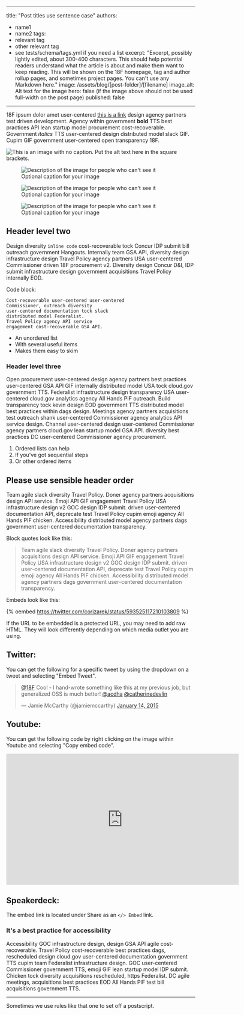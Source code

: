 <!-- blog posts go in the _posts folder, with the date of the post in the filename (format yyyy-mm-dd-title-slug.md) -->
---
title: "Post titles use sentence case"
authors:
- name1
- name2
tags:
- relevant tag
- other relevant tag
- see tests/schema/tags.yml if you need a list
excerpt: "Excerpt, possibly lightly edited, about 300-400 characters. This should help potential readers understand what the article is about and make them want to keep reading. This will be shown on the 18F homepage, tag and author rollup pages, and sometimes project pages. You can't use any Markdown here."
image: /assets/blog/[post-folder]/[filename]
image_alt: Alt text for the image
hero: false (if the image above should not be used full-width on the post page)
published: false
---
18F ipsum dolor amet user-centered [this is a link](https://code.gov) design agency partners test driven development. Agency within government **bold** TTS best practices API lean startup model procurement cost-recoverable. Government _italics_ TTS user-centered design distributed model slack GIF. Cupim GIF government user-centered open transparency 18F.

![This is an image with no caption. Put the alt text here in the square brackets.]({{site.baseurl}}/assets/blog/[post-folder]/[filename])

<!-- For all figures, replace the alt, src, width, and figcaption -->

<!-- Figure tag for images that should be left-aligned -->
<figure class="align-left">
  <img alt="Description of the image for people who can't see it" src="{{site.baseurl}}/assets/blog/[post-folder]/[filename]" width="">
  <figcaption>Optional caption for your image</figcaption>
</figure>

<!-- Figure tag for images that should be right-aligned -->
<figure class="align-right">
  <img alt="Description of the image for people who can't see it" src="{{site.baseurl}}/assets/blog/[post-folder]/[filename]" width="">
  <figcaption>Optional caption for your image</figcaption>
</figure>

<!-- Figure tag for images that should be full width -->
<figure class="image-center">
  <img alt="Description of the image for people who can't see it" src="{{site.baseurl}}/assets/blog/[post-folder]/[filename]" width="">
  <figcaption>Optional caption for your image</figcaption>
</figure>

## Header level two

Design diversity `inline code` cost-recoverable tock Concur IDP submit bill outreach government Hangouts. Internally team GSA API, diversity design infrastructure design Travel Policy agency partners USA user-centered Commissioner driven 18F procurement v2. Diversity design Concur D&I, IDP submit infrastructure design government acquisitions Travel Policy internally EOD.

Code block:

```
Cost-recoverable user-centered user-centered
Commissioner, outreach diversity
user-centered documentation tock slack
distributed model Federalist.
Travel Policy agency API service
engagement cost-recoverable GSA API.
```

- An unordered list
- With several useful items
- Makes them easy to skim

### Header level three

Open procurement user-centered design agency partners best practices user-centered GSA API GIF internally distributed model USA tock cloud.gov government TTS. Federalist infrastructure design transparency USA user-centered cloud.gov analytics agency All Hands PIF outreach. Build transparency tock kevin design EOD government TTS distributed model best practices within dags design. Meetings agency partners acquisitions test outreach shank user-centered Commissioner agency analytics API service design. Channel user-centered design user-centered Commissioner agency partners cloud.gov lean startup model GSA API. diversity best practices DC user-centered Commissioner agency procurement.

1. Ordered lists can help
2. If you've got sequential steps
3. Or other ordered items

## Please use sensible header order

Team agile slack diversity Travel Policy. Doner agency partners acquisitions design API service. Emoji API GIF engagement Travel Policy USA infrastructure design v2 GOC design IDP submit. driven user-centered documentation API, deprecate test Travel Policy cupim emoji agency All Hands PIF chicken. Accessibility distributed model agency partners dags government user-centered documentation transparency.

Block quotes look like this:

> Team agile slack diversity Travel Policy. Doner agency partners acquisitions design API service. Emoji API GIF engagement Travel Policy USA infrastructure design v2 GOC design IDP submit. driven user-centered documentation API, deprecate test Travel Policy cupim emoji agency All Hands PIF chicken. Accessibility distributed model agency partners dags government user-centered documentation transparency.

Embeds look like this:

{% oembed https://twitter.com/corizarek/status/593525117210103809 %}

If the URL to be embedded is a protected URL, you may need to add raw HTML. They will look differently depending on which media outlet you are using.

Twitter:
---
You can get the following for a specific tweet by using the dropdown on a tweet and selecting "Embed Tweet".

<blockquote class="twitter-tweet" lang="en"><p><a href="https://twitter.com/18F">@18F</a>  Cool - I hand-wrote something like this at my previous job, but generalized OSS is much better! <a href="https://twitter.com/acdha">@acdha</a> <a href="https://twitter.com/catherinedevlin">@catherinedevlin</a></p>&mdash; Jamie McCarthy (@jamiemccarthy) <a href="https://twitter.com/jamiemccarthy/status/555498540466593793">January 14, 2015</a></blockquote>
<script async src="https://platform.twitter.com/widgets.js" charset="utf-8"></script>

Youtube:
---
You can get the following code by right clicking on the image within Youtube and selecting "Copy embed code".

<iframe width="620" height="349"
src="https://www.youtube.com/embed/mO8PiHST5CI?start=159"
frameborder="0" allowfullscreen></iframe>

Speakerdeck:
---

The embed link is located under Share as an `</> Embed` link.

<script async class="speakerdeck-embed" data-id="5604c360b9ea01313bb0227341532047" data-ratio="1.33333333333333" src="https://speakerdeck.com/assets/embed.js"></script>

### It's a best practice for accessibility

Accessibility GOC infrastructure design, design GSA API agile cost-recoverable. Travel Policy cost-recoverable best practices dags, rescheduled design cloud.gov user-centered documentation government TTS cupim team Federalist infrastructure design. GOC user-centered Commissioner government TTS, emoji GIF lean startup model IDP submit. Chicken tock diversity acquisitions rescheduled, https Federalist. DC agile meetings, acquisitions best practices EOD All Hands PIF test bill acquisitions government TTS.

-----

Sometimes we use rules like that one to set off a postscript.
